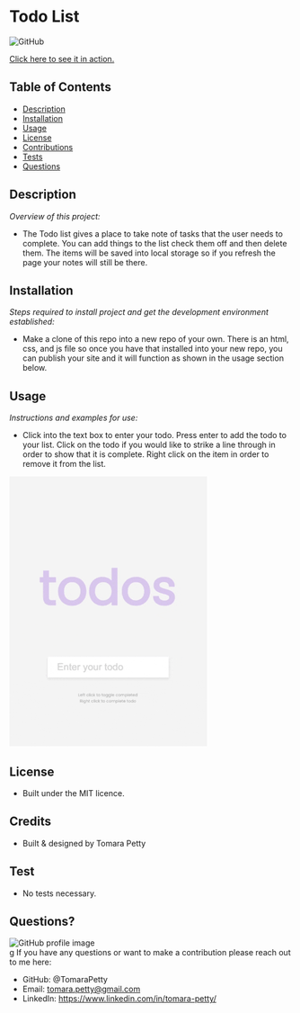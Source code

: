 # Todo List
  
![GitHub](https://img.shields.io/badge/license-MIT-green)

<a href="https://tomarapetty.github.io/todo/">Click here to see it in action.</a>

## Table of Contents
* [Description](#description)
* [Installation](#installation)
* [Usage](#usage)
* [License](#license)
* [Contributions](#contributions)
* [Tests](#tests)
* [Questions](#questions)

## Description 
*Overview of this project:* 
* The Todo list gives a place to take note of tasks that the user needs to complete. You can add things to the list check them off and then delete them. The items will be saved into local storage so if you refresh the page your notes will still be there.

## Installation
*Steps required to install project and get the development environment established:*
* Make a clone of this repo into a new repo of your own. There is an html, css, and js file so once you have that installed into your new repo, you can publish your site and it will function as shown in the usage section below.

## Usage
*Instructions and examples for use:* 
* Click into the text box to enter your todo. Press enter to add the todo to your list. Click on the todo if you would like to strike a line through in order to show that it is complete. Right click on the item in order to remove it from the list.

<img src="gif/todos.gif">

## License 
* Built under the MIT licence.

## Credits
* Built & designed by Tomara Petty

## Test
* No tests necessary.

## Questions?
<img src="https://avatars.githubusercontent.com/u/65513543?s=460&u=20bf726727263d5c2cb42b357ae261aff2a38e6e&v=4" alt="GitHub profile image">
<br>g
If you have any questions or want to make a contribution please reach out to me here: 

* GitHub: @TomaraPetty 
* Email: tomara.petty@gmail.com
* LinkedIn: https://www.linkedin.com/in/tomara-petty/
